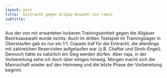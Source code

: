 ```yaml
---
layout: post
title:  Eintracht gegen Allgäu-Auswahl nur remis
subtitle:  
---
```


Aus der von mir erwarteten lockeren Trainingseinheit gegen die Allgäuer Bezirksauswahl wurde nichts: Auch im dritten Testspiel im Trainingslager in Oberstaufen gab es nur ein 1:1. Copado traf für die Eintracht, die allerdings mit zahlreichen Reservisten aufgelaufen war (z.B. Chaftar und Stroh-Engel). Dennoch hätte es natürlich ein Sieg werden dürfen. Aber naja, in der Vorbereitung sehe ich doch über einiges hinweg. Morgen macht sich die Mannschaft wieder auf den Heimweg und die letzte Phase der Vorbereitung beginnt.


